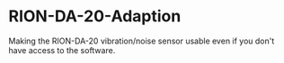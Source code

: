 # RION-DA-20-Adaption
Making the RION-DA-20 vibration/noise sensor usable even if you don't have access to the software.

